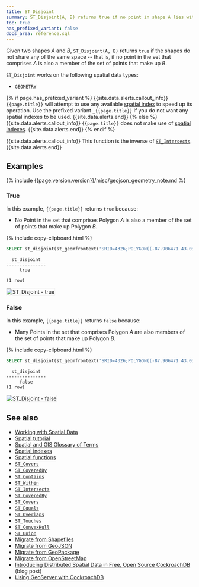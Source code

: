 ```yaml
---
title: ST_Disjoint
summary: ST_Disjoint(A, B) returns true if no point in shape A lies within shape B.
toc: true
has_prefixed_variant: false
docs_area: reference.sql
---
```


Given two shapes _A_ and _B_, `ST_Disjoint(A, B)` returns `true` if the shapes do not share any of the same space -- that is, if no point in the set that comprises _A_ is also a member of the set of points that make up _B_.

`ST_Disjoint` works on the following spatial data types:

- [`GEOMETRY`](spatial-glossary.html#geometry)

{% if page.has_prefixed_variant %}
{{site.data.alerts.callout_info}}
`{{page.title}}` will attempt to use any available [spatial index](spatial-indexes.html) to speed up its operation.  Use the prefixed variant `_{{page.title}}` if you do not want any spatial indexes to be used.
{{site.data.alerts.end}}
{% else %}
{{site.data.alerts.callout_info}}
`{{page.title}}` does not make use of [spatial indexes](spatial-indexes.html).
{{site.data.alerts.end}}
{% endif %}

{{site.data.alerts.callout_info}}
This function is the inverse of [`ST_Intersects`](st_intersects.html).
{{site.data.alerts.end}}

## Examples

{% include {{page.version.version}}/misc/geojson_geometry_note.md %}

### True

In this example, `{{page.title}}` returns `true` because:

- No Point in the set that comprises Polygon _A_ is also a member of the set of points that make up Polygon _B_.

{% include copy-clipboard.html %}
~~~ sql
SELECT st_disjoint(st_geomfromtext('SRID=4326;POLYGON((-87.906471 43.038902, -95.992775 36.153980, -75.704722 36.076944, -87.906471 43.038902), (-87.623177 41.881832, -90.199402 38.627003, -82.446732 38.413651, -87.623177 41.881832))'), st_geomfromtext('SRID=4326;POLYGON((-87.356934 41.595161, -84.512016 39.103119, -86.529167 39.162222, -87.356934 41.595161))'));
~~~

~~~
  st_disjoint
---------------
     true

(1 row)
~~~

<img src="{{ 'images/v22.1/geospatial/st_disjoint_true.png' | relative_url }}" alt="ST_Disjoint - true" style="border:1px solid #eee;max-width:100%" />

### False

In this example, `{{page.title}}` returns `false` because:

- Many Points in the set that comprises Polygon _A_ are also members of the set of points that make up Polygon _B_.

{% include copy-clipboard.html %}
~~~ sql
SELECT st_disjoint(st_geomfromtext('SRID=4326;POLYGON((-87.906471 43.038902, -95.992775 36.153980, -75.704722 36.076944, -87.906471 43.038902))'), st_geomfromtext('SRID=4326;POLYGON((-84.191605 39.758949, -75.165222 39.952583, -78.878738 42.880230, -84.191605 39.758949))'));
~~~

~~~
  st_disjoint
---------------
     false
(1 row)
~~~

<img src="{{ 'images/v22.1/geospatial/st_disjoint_false.png' | relative_url }}" alt="ST_Disjoint - false" style="border:1px solid #eee;max-width:100%" />

## See also

- [Working with Spatial Data](spatial-data.html)
- [Spatial tutorial](spatial-tutorial.html)
- [Spatial and GIS Glossary of Terms](spatial-glossary.html)
- [Spatial indexes](spatial-indexes.html)
- [Spatial functions](functions-and-operators.html#spatial-functions)
- [`ST_Covers`](st_covers.html)
- [`ST_CoveredBy`](st_coveredby.html)
- [`ST_Contains`](st_contains.html)
- [`ST_Within`](st_within.html)
- [`ST_Intersects`](st_intersects.html)
- [`ST_CoveredBy`](st_coveredby.html)
- [`ST_Covers`](st_covers.html)
- [`ST_Equals`](st_equals.html)
- [`ST_Overlaps`](st_overlaps.html)
- [`ST_Touches`](st_touches.html)
- [`ST_ConvexHull`](st_convexhull.html)
- [`ST_Union`](st_union.html)
- [Migrate from Shapefiles](migrate-from-shapefiles.html)
- [Migrate from GeoJSON](migrate-from-geojson.html)
- [Migrate from GeoPackage](migrate-from-geopackage.html)
- [Migrate from OpenStreetMap](migrate-from-openstreetmap.html)
- [Introducing Distributed Spatial Data in Free, Open Source CockroachDB](https://www.cockroachlabs.com/blog/spatial-data/) (blog post)
- [Using GeoServer with CockroachDB](geoserver.html)
